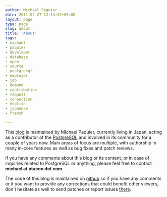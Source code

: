 ```yaml
---
author: Michael Paquier
date: 2011-02-27 12:13:51+00:00
layout: page
type: page
slug: about
title: 'About'
tags:
- michael
- paquier
- developer
- database
- open
- source
- postgresql
- employer
- job
- demand
- contribution
- request
- connection
- english
- japanese
- french

---
```


This [blog](/) is maintained by Michael Paquier, currently living in Japan,
acting as a contributor of the [PostgreSQL](http://postgresql.org/) and
involved in its community for a couple of years now. Main areas of focus
are multiple, with authorship in many in-core features as well as bug fixes
and patch reviews.

If you have any comments about this blog or its content, or in case of
inquiries related to PostgreSQL or anything, please feel free to
contact <b>michael at otacoo dot com</b>.

The code of this blog is maintained on [github](https://github.com/michaelpq/michaelpq.github.io)
so if you have any comments or if you want to provide any corrections that
could benefit other viewers, don't hesitate as well to send patches or
report issues [there](https://github.com/michaelpq/michaelpq.github.io).
